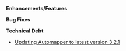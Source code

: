 **Enhancements/Features**

**Bug Fixes**

**Technical Debt**

- [Updating Automapper to latest version 3.2.1](https://trello.com/c/u5CNdGRz/139-update-automapper-to-latest-across-applications-and-use-nuget)